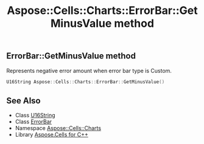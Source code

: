 ﻿---
title: Aspose::Cells::Charts::ErrorBar::GetMinusValue method
linktitle: GetMinusValue
second_title: Aspose.Cells for C++ API Reference
description: 'Aspose::Cells::Charts::ErrorBar::GetMinusValue method. Represents negative error amount when error bar type is Custom in C++.'
type: docs
weight: 1600
url: /cpp/aspose.cells.charts/errorbar/getminusvalue/
---
## ErrorBar::GetMinusValue method


Represents negative error amount when error bar type is Custom.

```cpp
U16String Aspose::Cells::Charts::ErrorBar::GetMinusValue()
```

## See Also

* Class [U16String](../../../aspose.cells/u16string/)
* Class [ErrorBar](../)
* Namespace [Aspose::Cells::Charts](../../)
* Library [Aspose.Cells for C++](../../../)
